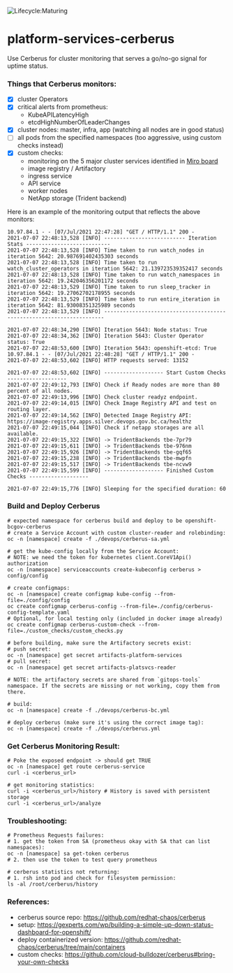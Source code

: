 ![Lifecycle:Maturing](https://img.shields.io/badge/Lifecycle-Maturing-007EC6)

# platform-services-cerberus

Use Cerberus for cluster monitoring that serves a go/no-go signal for uptime status.

### Things that Cerberus monitors:
- [x] cluster Operators
- [x] critical alerts from prometheus:
  - KubeAPILatencyHigh
  - etcdHighNumberOfLeaderChanges
- [x] cluster nodes: master, infra, app (watching all nodes are in good status)
- [ ] all pods from the specified namespaces (too aggressive, using custom checks instead)
- [x] custom checks: 
  - monitoring on the 5 major cluster services identified in [Miro board](https://miro.com/app/board/o9J_kgyjm_k=/)
  - image registry / Artifactory
  - ingress service
  - API service
  - worker nodes
  - NetApp storage (Trident backend)


Here is an example of the monitoring output that reflects the above monitors:
```
10.97.84.1 - - [07/Jul/2021 22:47:28] "GET / HTTP/1.1" 200 -
2021-07-07 22:48:13,528 [INFO] -------------------------- Iteration Stats ---------------------------
2021-07-07 22:48:13,528 [INFO] Time taken to run watch_nodes in iteration 5642: 20.987691402435303 seconds
2021-07-07 22:48:13,528 [INFO] Time taken to run watch_cluster_operators in iteration 5642: 21.139723539352417 seconds
2021-07-07 22:48:13,528 [INFO] Time taken to run watch_namespaces in iteration 5642: 19.242046356201172 seconds
2021-07-07 22:48:13,529 [INFO] Time taken to run sleep_tracker in iteration 5642: 19.27062702178955 seconds
2021-07-07 22:48:13,529 [INFO] Time taken to run entire_iteration in iteration 5642: 81.93008351325989 seconds
2021-07-07 22:48:13,529 [INFO] ----------------------------------------------------------------------

2021-07-07 22:48:34,290 [INFO] Iteration 5643: Node status: True
2021-07-07 22:48:34,362 [INFO] Iteration 5643: Cluster Operator status: True
2021-07-07 22:48:53,600 [INFO] Iteration 5643: openshift-etcd: True
10.97.84.1 - - [07/Jul/2021 22:48:28] "GET / HTTP/1.1" 200 -
2021-07-07 22:48:53,602 [INFO] HTTP requests served: 13152

2021-07-07 22:48:53,602 [INFO] ------------------- Start Custom Checks -------------------
2021-07-07 22:49:12,793 [INFO] Check if Ready nodes are more than 80 percent of all nodes.
2021-07-07 22:49:13,996 [INFO] Check cluster readyz endpoint.
2021-07-07 22:49:14,015 [INFO] Check Image Registry API and test on routing layer.
2021-07-07 22:49:14,562 [INFO] Detected Image Registry API: https://image-registry.apps.silver.devops.gov.bc.ca/healthz
2021-07-07 22:49:15,044 [INFO] Check if netapp storages are all available.
2021-07-07 22:49:15,322 [INFO] -> TridentBackends tbe-7pr79
2021-07-07 22:49:15,611 [INFO] -> TridentBackends tbe-976nm
2021-07-07 22:49:15,926 [INFO] -> TridentBackends tbe-gqf65
2021-07-07 22:49:15,238 [INFO] -> TridentBackends tbe-mwpfn
2021-07-07 22:49:15,517 [INFO] -> TridentBackends tbe-ncvw9
2021-07-07 22:49:15,599 [INFO] ------------------- Finished Custom Checks -------------------

2021-07-07 22:49:15,776 [INFO] Sleeping for the specified duration: 60
```


### Build and Deploy Cerberus

```shell
# expected namespace for cerberus build and deploy to be openshift-bcgov-cerberus
# create a Service Account with custom cluster-reader and rolebinding:
oc -n [namespace] create -f ./devops/cerberus-sa.yml

# get the kube-config locally from the Service Account:
# NOTE: we need the token for kubernetes client.CoreV1Api() authorization
oc -n [namespace] serviceaccounts create-kubeconfig cerberus > config/config

# create configmaps:
oc -n [namespace] create configmap kube-config --from-file=./config/config
oc create configmap cerberus-config --from-file=./config/cerberus-config-template.yaml
# Optional, for local testing only (included in docker image already)
oc create configmap cerberus-custom-check --from-file=./custom_checks/custom_checks.py

# before building, make sure the Artifactory secrets exist:
# push secret:
oc -n [namespace] get secret artifacts-platform-services
# pull secret:
oc -n [namespace] get secret artifacts-platsvcs-reader

# NOTE: the artifactory secrets are shared from `gitops-tools` namespace. If the secrets are missing or not working, copy them from there.

# build:
oc -n [namespace] create -f ./devops/cerberus-bc.yml

# deploy cerberus (make sure it's using the correct image tag):
oc -n [namespace] create -f ./devops/cerberus.yml
```

### Get Cerberus Monitoring Result:
```shell
# Poke the exposed endpoint -> should get TRUE
oc -n [namespace] get route cerberus-service
curl -i <cerberus_url>

# get monitoring statistics:
curl -i <cerberus_url>/history # History is saved with persistent storage
curl -i <cerberus_url>/analyze
```

### Troubleshooting:
```shell
# Prometheus Requests failures:
# 1. get the token from SA (prometheus okay with SA that can list namespaces):
oc -n [namespace] sa get-token cerberus
# 2. then use the token to test query prometheus

# cerberus statistics not returning:
# 1. rsh into pod and check for filesystem permission:
ls -al /root/cerberus/history
```

### References:
- cerberus source repo: https://github.com/redhat-chaos/cerberus
- setup: https://gexperts.com/wp/building-a-simple-up-down-status-dashboard-for-openshift/
- deploy containerized version: https://github.com/redhat-chaos/cerberus/tree/main/containers
- custom checks: https://github.com/cloud-bulldozer/cerberus#bring-your-own-checks
